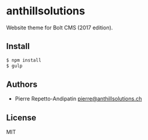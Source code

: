 anthillsolutions
================

Website theme for Bolt CMS (2017 edition).

Install
-------

```bash
$ npm install
$ gulp
```

Authors
-------

- Pierre Repetto-Andipatin <pierre@anthillsolutions.ch>

License
-------

MIT
